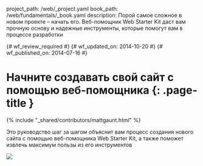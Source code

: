 project_path: /web/_project.yaml
book_path: /web/fundamentals/_book.yaml
description: Порой самое сложное в новом проекте – начать его. Веб-помощник Web Starter Kit даст вам прочную основу и надежные инструменты, которые помогут вам  в процессе разработки

{# wf_review_required #}
{# wf_updated_on: 2014-10-20 #}
{# wf_published_on: 2014-07-16 #}

# Начните создавать свой сайт с помощью веб-помощника {: .page-title }

{% include "_shared/contributors/mattgaunt.html" %}



Это руководство шаг за шагом объяснит вам процесс создания нового сайта с помощью веб-помощника Web Starter Kit, а также поможет извлечь максимум пользы из его инструментов

<img src="images/wsk-on-pixel-n5.png">

